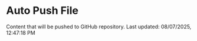 # Auto Push File

Content that will be pushed to GitHub repository.
Last updated: 08/07/2025, 12:47:18 PM